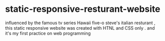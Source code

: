 # static-responsive-resturant-website

influenced by the famous tv series Hawaii five-o steve's italian resturant , 
this static responsive website was created with HTNL and CSS only .
and it's my first practice on web programming
